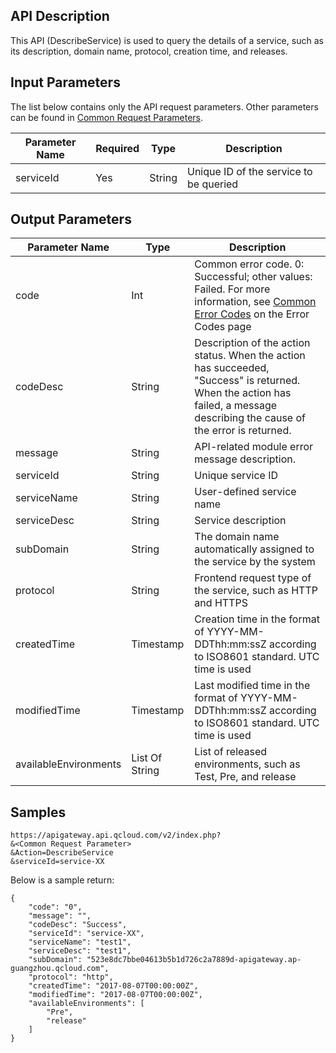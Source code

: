 ## API Description

This API (DescribeService) is used to query the details of a service, such as its description, domain name, protocol, creation time, and releases.

## Input Parameters

The list below contains only the API request parameters. Other parameters can be found in [Common Request Parameters](https://intl.cloud.tencent.com/document/api/213/6976).

| Parameter Name | Required | Type | Description |
| --------- | ---- | ------ | ----------- |
| serviceId | Yes | String | Unique ID of the service to be queried |

## Output Parameters

| Parameter Name | Type | Description |
| --------------------- | -------------- | ------------------------------------------------------------ |
| code | Int | Common error code. 0: Successful; other values: Failed. For more information, see <a href="https://cloud.tencent.com/doc/api/372/%E9%94%99%E8%AF%AF%E7%A0%81#1.E3.80.81.E5.85.AC.E5.85.B1.E9.94.99.E8.AF.AF.E7.A0.81" title="Common Error Codes">Common Error Codes</a> on the Error Codes page |
| codeDesc | String | Description of the action status. When the action has succeeded, "Success" is returned. When the action has failed, a message describing the cause of the error is returned. |
| message | String | API-related module error message description. |
| serviceId | String | Unique service ID |
| serviceName | String | User-defined service name |
| serviceDesc | String | Service description |
| subDomain | String | The domain name automatically assigned to the service by the system |
| protocol | String | Frontend request type of the service, such as HTTP and HTTPS |
| createdTime | Timestamp | Creation time in the format of YYYY-MM-DDThh:mm:ssZ according to ISO8601 standard. UTC time is used |
| modifiedTime | Timestamp | Last modified time in the format of YYYY-MM-DDThh:mm:ssZ according to ISO8601 standard. UTC time is used |
| availableEnvironments | List Of String | List of released environments, such as Test, Pre, and release |

## Samples 
```
https://apigateway.api.qcloud.com/v2/index.php?
&<Common Request Parameter>
&Action=DescribeService
&serviceId=service-XX
```
Below is a sample return:
```
{
	"code": "0",
	"message": "",
	"codeDesc": "Success",
	"serviceId": "service-XX",
	"serviceName": "test1",
	"serviceDesc": "test1",
	"subDomain": "523e8dc7bbe04613b5b1d726c2a7889d-apigateway.ap-guangzhou.qcloud.com",
	"protocol": "http",
	"createdTime": "2017-08-07T00:00:00Z",
	"modifiedTime": "2017-08-07T00:00:00Z",
	"availableEnvironments": [
		"Pre",
		"release"
	]
}
```

